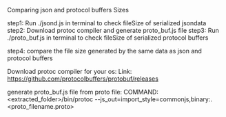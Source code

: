 
Comparing json and protocol buffers Sizes

step1: Run ./jsond.js in terminal to check fileSize of serialized jsondata
step2: Download protoc compiler and generate proto_buf.js file
step3: Run ./proto_buf.js in terminal to check fileSize of serialized protocol buffers

step4: compare the file size generated by the same data as json and protocol buffers 

Download protoc compiler for your os:
Link: https://github.com/protocolbuffers/protobuf/releases

generate proto_buf.js file from proto file:
COMMAND: <extracted_folder>/bin/protoc --js_out=import_style=commonjs,binary:. <proto_filename.proto>
